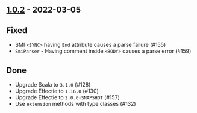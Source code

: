 ## [1.0.2](https://github.com/Kevin-Lee/whatsub/issues?utf8=%E2%9C%93&q=is%3Aissue+is%3Aclosed+milestone%3Amilestone7) - 2022-03-05


## Fixed
* SMI `<SYNC>` having `End` attribute causes a parse failure (#155)
* `SmiParser` - Having comment inside `<BODY>` causes a parse error (#159)

## Done
* Upgrade Scala to `3.1.0` (#128)
* Upgrade Effectie to `1.16.0` (#130)
* Upgrade Effectie to `2.0.0-SNAPSHOT` (#157)
* Use `extension` methods with type classes (#132)
